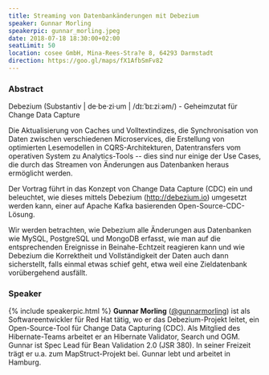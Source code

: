 ```yaml
---
title: Streaming von Datenbankänderungen mit Debezium
speaker: Gunnar Morling
speakerpic: gunnar_morling.jpeg
date: 2018-07-18 18:30:00+02:00
seatLimit: 50
location: cosee GmbH, Mina-Rees-Stra?e 8, 64293 Darmstadt
direction: https://goo.gl/maps/fX1AfbSmFv82
---
```


### Abstract

Debezium \(Substantiv \| de·be·zi·um \| /dɪ:ˈbɪ:ziːəm/\) - Geheimzutat für Change Data Capture

Die Aktualisierung von Caches und Volltextindizes, die Synchronisation von Daten zwischen verschiedenen Microservices, die Erstellung von optimierten Lesemodellen in CQRS-Architekturen, Datentransfers vom operativen System zu Analytics-Tools -- dies sind nur einige der Use Cases, die durch das Streamen von Änderungen aus Datenbanken heraus ermöglicht werden.

Der Vortrag führt in das Konzept von Change Data Capture (CDC) ein und beleuchtet, wie dieses mittels Debezium (http://debezium.io) umgesetzt werden kann, einer auf Apache Kafka basierenden Open-Source-CDC-Lösung.

Wir werden betrachten, wie Debezium alle Änderungen aus Datenbanken wie MySQL, PostgreSQL und MongoDB erfasst, wie man auf die entsprechenden Ereignisse in Beinahe-Echtzeit reagieren kann und wie Debezium die Korrektheit und Vollständigkeit der Daten auch dann sicherstellt, falls einmal etwas schief geht, etwa weil eine Zieldatenbank vorübergehend ausfällt.

### Speaker

{% include speakerpic.html %}
__Gunnar Morling__ ([@gunnarmorling](https://twitter.com/gunnarmorling)) ist als Softwareentwickler für Red Hat tätig, wo er das Debezium-Projekt leitet, ein Open-Source-Tool für Change Data Capturing (CDC). Als Mitglied des Hibernate-Teams arbeitet er an Hibernate Validator, Search und OGM. Gunnar ist Spec Lead für Bean Validation 2.0 (JSR 380). In seiner Freizeit trägt er u.a. zum MapStruct-Projekt bei. Gunnar lebt und arbeitet in Hamburg.
